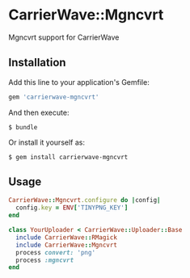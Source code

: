 # CarrierWave::Mgncvrt

Mgncvrt support for CarrierWave

## Installation

Add this line to your application's Gemfile:

```ruby
gem 'carrierwave-mgncvrt'
```

And then execute:

    $ bundle

Or install it yourself as:

    $ gem install carrierwave-mgncvrt

## Usage

```ruby
CarrierWave::Mgncvrt.configure do |config|
  config.key = ENV['TINYPNG_KEY']
end
```

```ruby
class YourUploader < CarrierWave::Uploader::Base
  include CarrierWave::RMagick
  include CarrierWave::Mgncvrt
  process convert: 'png'
  process :mgncvrt
end
```
